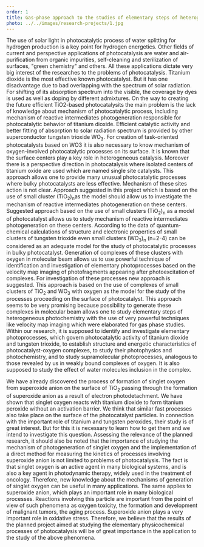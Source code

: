 ```yaml
---
order: 1
title: Gas-phase approach to the studies of elementary steps of heterogeneous photocatalysis
photo: ../../images/research-projects/1.jpg
---
```

The use of solar light in photocatalytic process of water splitting for hydrogen production is a key point for hydrogen 
energetics. Other fields of current and perspective applications of photocatalysis are water and air-purification from 
organic impurities, self-cleaning and sterilization of surfaces, "green chemistry" and others. All these applications 
dictate very big interest of the researches to the problems of photocatalysis. Titanium dioxide is the most effective 
known photocatalyst. But it has one disadvantage due to bad overlapping with the spectrum of solar radiation. 
For shifting of its absorption spectrum into the visible, the coverage by dyes is used as well as doping by different 
admixtures. On the way to creating the future efficient TiO2-based photocatalysits the main problem is the lack of 
knowledge about mechanism of photocatalytic process, including mechanism of reactive intermediates photogeneration 
responsible for photocatalytic behavior of titanium dioxide. Efficient catalytic activity and better fitting of 
absorption to solar radiation spectrum is provided by other superconductor tungsten trioxide WO<sub>3</sub>. For creation of 
task-oriented photocatalysts based on WO3 it is also necessary to know mechanism of oxygen-involved photocatalytic 
processes on its surface. It is known that the surface centers play a key role in heterogeneous catalysis. Moreover 
there is a perspective direction in photocatalysis where isolated centers of titanium oxide are used which are named 
single site catalysts. This approach allows one to provide many unusual photocatalytic processes where bulky 
photocatalysts are less effective. Mechanism of these sites action is not clear. Approach suggested in this project 
which is based on the use of small cluster (TiO<sub>2</sub>)<sub>n</sub>as the model should allow us to investigate the mechanism of reactive 
intermediates photogeneration on these centers.  Suggested approach based on the use of small clusters (TiO<sub>2</sub>)<sub>n</sub> as a 
model of photocatalyst allows us to study mechanism of reactive intermediates photogeneration on these centers. 
According to the data of quantum-chemical calculations of structure and electronic properties of small clusters of 
tungsten trioxide even small clusters (WO<sub>3</sub>)<sub>n</sub> (n=2-4) can be considered as an adequate model for the study of 
photocatalytic processes in bulky photocatalyst. Generation of complexes of these clusters with oxygen in molecular 
beam allows us to use powerful technique of identification and investigation of elementary photoprocesses based on 
the velocity map imaging of photofragments appearing after photoexcitation of complexes. For investigation of these 
processes new approach is suggested. This approach is based on the use of complexes of small clusters of TiO<sub>2</sub> 
and WO<sub>3</sub> with oxygen as the model for the study of the processes proceeding on the surface of photocatalyst. 
This approach seems to be very promising because possibility to generate these complexes in molecular beam allows one to study 
elementary steps of heterogeneous photochemistry with the use of very powerful techniques like velocity map 
imaging which were elaborated for gas phase studies. Within our research, it is supposed to identify and investigate 
elementary photoprocesses, which govern photocatalytic activity of titanium dioxide and tungsten trioxide, 
to establish structure and energetic characteristics of photocatalyst-oxygen complexes, to study their photophysics 
and photochemistry, and to study supramolecular photoprocesses, analogous to those revealed by us in weakly bound 
complexes of oxygen. It is also supposed to study the effect of water molecules inclusion in the complex. 

We have already discovered the process of formation of singlet oxygen from superoxide anion on the surface of TiO<sub>2</sub> 
passing through the formation of superoxide anion as a result of electron photodetachment. We have shown that singlet 
oxygen reacts with titanium dioxide to form titanium peroxide without an activation barrier. We think that similar fast 
processes also take place on the surface of the photocatalyst particles. In connection with the important role of 
titanium and tungsten peroxides, their study is of great interest. But for this it is necessary to learn how to get 
them and we intend to investigate this question. Assessing the relevance of the planned research, it should also be 
noted that the importance of studying the mechanism of photogeneration of singlet oxygen and the implementation of a 
direct method for measuring the kinetics of processes involving superoxide anion is not limited to problems of 
photocatalysis. The fact is that singlet oxygen is an active agent in many biological systems, and is also a key agent 
in photodynamic therapy, widely used in the treatment of oncology. Therefore, new knowledge about the mechanisms of 
generation of singlet oxygen can be useful in many applications. The same applies to superoxide anion, which plays an 
important role in many biological processes. Reactions involving this particle are important from the point of view 
of such phenomena as oxygen toxicity, the formation and development of malignant tumors, the aging process. 
Superoxide anion plays a very important role in oxidative stress. Therefore, we believe that the results of the 
planned project aimed at studying the elementary physicochemical processes of photocatalysis will be of great 
importance in the application to the study of the above phenomena.

